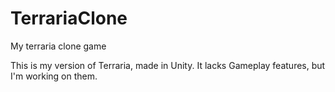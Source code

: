 # TerrariaClone
My terraria clone game

This is my version of Terraria, made in Unity.
It lacks Gameplay features, but I'm working on them.
